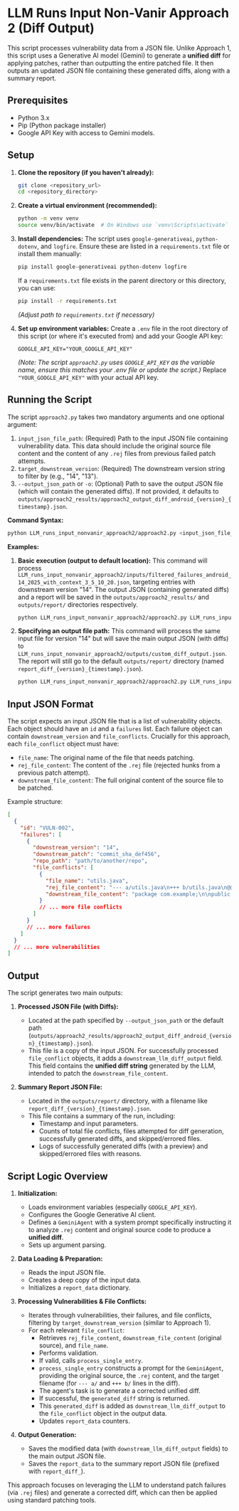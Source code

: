 # LLM Runs Input Non-Vanir Approach 2 (Diff Output)

This script processes vulnerability data from a JSON file. Unlike Approach 1, this script uses a Generative AI model (Gemini) to generate a **unified diff** for applying patches, rather than outputting the entire patched file. It then outputs an updated JSON file containing these generated diffs, along with a summary report.

## Prerequisites

- Python 3.x
- Pip (Python package installer)
- Google API Key with access to Gemini models.

## Setup

1.  **Clone the repository (if you haven't already):**
    ```bash
    git clone <repository_url>
    cd <repository_directory>
    ```

2.  **Create a virtual environment (recommended):**
    ```bash
    python -m venv venv
    source venv/bin/activate  # On Windows use `venv\Scripts\activate`
    ```

3.  **Install dependencies:**
    The script uses `google-generativeai`, `python-dotenv`, and `logfire`. Ensure these are listed in a `requirements.txt` file or install them manually:
    ```bash
    pip install google-generativeai python-dotenv logfire
    ```
    If a `requirements.txt` file exists in the parent directory or this directory, you can use:
    ```bash
    pip install -r requirements.txt
    ```
    *(Adjust path to `requirements.txt` if necessary)*

4.  **Set up environment variables:**
    Create a `.env` file in the root directory of this script (or where it's executed from) and add your Google API key:
    ```env
    GOOGLE_API_KEY="YOUR_GOOGLE_API_KEY" 
    ```
    *(Note: The script `approach2.py` uses `GOOGLE_API_KEY` as the variable name, ensure this matches your .env file or update the script.)*
    Replace `"YOUR_GOOGLE_API_KEY"` with your actual API key.

## Running the Script

The script `approach2.py` takes two mandatory arguments and one optional argument:

1.  `input_json_file_path`: (Required) Path to the input JSON file containing vulnerability data. This data should include the original source file content and the content of any `.rej` files from previous failed patch attempts.
2.  `target_downstream_version`: (Required) The downstream version string to filter by (e.g., "14", "13").
3.  `--output_json_path` or `-o`: (Optional) Path to save the output JSON file (which will contain the generated diffs). If not provided, it defaults to `outputs/approach2_results/approach2_output_diff_android_{version}_{timestamp}.json`.

**Command Syntax:**

```bash
python LLM_runs_input_nonvanir_approach2/approach2.py <input_json_file_path> <target_downstream_version> [-o <output_json_path>]
```

**Examples:**

1.  **Basic execution (output to default location):**
    This command will process `LLM_runs_input_nonvanir_approach2/inputs/filtered_failures_android_14_2025_with_context_3_5_10_20.json`, targeting entries with downstream version "14". The output JSON (containing generated diffs) and a report will be saved in the `outputs/approach2_results/` and `outputs/report/` directories respectively.

    ```bash
    python LLM_runs_input_nonvanir_approach2/approach2.py LLM_runs_input_nonvanir_approach2/inputs/filtered_failures_android_14_2025_with_context_3_5_10_20.json "14"
    ```

2.  **Specifying an output file path:**
    This command will process the same input file for version "14" but will save the main output JSON (with diffs) to `LLM_runs_input_nonvanir_approach2/outputs/custom_diff_output.json`. The report will still go to the default `outputs/report/` directory (named `report_diff_{version}_{timestamp}.json`).

    ```bash
    python LLM_runs_input_nonvanir_approach2/approach2.py LLM_runs_input_nonvanir_approach2/inputs/filtered_failures_android_14_2025_with_context_3_5_10_20.json "14" -o LLM_runs_input_nonvanir_approach2/outputs/custom_diff_output.json
    ```

## Input JSON Format

The script expects an input JSON file that is a list of vulnerability objects. Each object should have an `id` and a `failures` list. Each failure object can contain `downstream_version` and `file_conflicts`. Crucially for this approach, each `file_conflict` object must have:
-   `file_name`: The original name of the file that needs patching.
-   `rej_file_content`: The content of the `.rej` file (rejected hunks from a previous patch attempt).
-   `downstream_file_content`: The full original content of the source file to be patched.

Example structure:
```json
[
  {
    "id": "VULN-002",
    "failures": [
      {
        "downstream_version": "14",
        "downstream_patch": "commit_sha_def456",
        "repo_path": "path/to/another/repo",
        "file_conflicts": [
          {
            "file_name": "utils.java",
            "rej_file_content": "--- a/utils.java\n+++ b/utils.java\n@@ -10,7 +10,7 @@\n public class Utils {\n-    // old problematic line\n+    // intended new line from original patch\n     private static void helper() {\n",
            "downstream_file_content": "package com.example;\n\npublic class Utils {\n    // ... other code ...\n    // old problematic line\n    private static void helper() {\n        // ...\n    }\n    // ... more code ...\n}\n"
          }
          // ... more file conflicts
        ]
      }
      // ... more failures
    ]
  }
  // ... more vulnerabilities
]
```

## Output

The script generates two main outputs:

1.  **Processed JSON File (with Diffs):**
    -   Located at the path specified by `--output_json_path` or the default path (`outputs/approach2_results/approach2_output_diff_android_{version}_{timestamp}.json`).
    -   This file is a copy of the input JSON. For successfully processed `file_conflict` objects, it adds a `downstream_llm_diff_output` field. This field contains the **unified diff string** generated by the LLM, intended to patch the `downstream_file_content`.

2.  **Summary Report JSON File:**
    -   Located in the `outputs/report/` directory, with a filename like `report_diff_{version}_{timestamp}.json`.
    -   This file contains a summary of the run, including:
        -   Timestamp and input parameters.
        -   Counts of total file conflicts, files attempted for diff generation, successfully generated diffs, and skipped/errored files.
        -   Logs of successfully generated diffs (with a preview) and skipped/errored files with reasons.

## Script Logic Overview

1.  **Initialization:**
    -   Loads environment variables (especially `GOOGLE_API_KEY`).
    -   Configures the Google Generative AI client.
    -   Defines a `GeminiAgent` with a system prompt specifically instructing it to analyze `.rej` content and original source code to produce a **unified diff**.
    -   Sets up argument parsing.

2.  **Data Loading & Preparation:**
    -   Reads the input JSON file.
    -   Creates a deep copy of the input data.
    -   Initializes a `report_data` dictionary.

3.  **Processing Vulnerabilities & File Conflicts:**
    -   Iterates through vulnerabilities, their failures, and file conflicts, filtering by `target_downstream_version` (similar to Approach 1).
    -   For each relevant `file_conflict`:
        -   Retrieves `rej_file_content`, `downstream_file_content` (original source), and `file_name`.
        -   Performs validation.
        -   If valid, calls `process_single_entry`.
        -   `process_single_entry` constructs a prompt for the `GeminiAgent`, providing the original source, the `.rej` content, and the target filename (for `--- a/` and `+++ b/` lines in the diff).
        -   The agent's task is to generate a corrected unified diff.
        -   If successful, the `generated_diff` string is returned.
        -   This `generated_diff` is added as `downstream_llm_diff_output` to the `file_conflict` object in the output data.
        -   Updates `report_data` counters.

4.  **Output Generation:**
    -   Saves the modified data (with `downstream_llm_diff_output` fields) to the main output JSON file.
    -   Saves the `report_data` to the summary report JSON file (prefixed with `report_diff_`).

This approach focuses on leveraging the LLM to understand patch failures (via `.rej` files) and generate a corrected diff, which can then be applied using standard patching tools.
